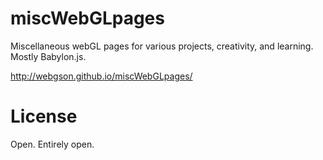 # miscWebGLpages
Miscellaneous webGL pages for various projects, creativity, and learning. Mostly Babylon.js.


http://webgson.github.io/miscWebGLpages/



License
========
Open. Entirely open.
